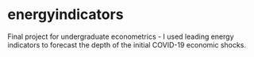 # energyindicators
Final project for undergraduate econometrics - I used leading energy indicators to forecast the depth of the initial COVID-19 economic shocks.
